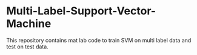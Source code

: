 # Multi-Label-Support-Vector-Machine
This repository contains mat lab code to train SVM on multi label data and test on test data.
